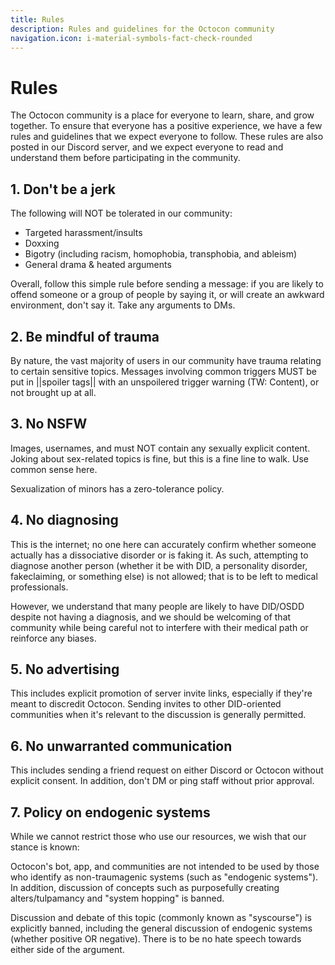 ```yaml
---
title: Rules
description: Rules and guidelines for the Octocon community
navigation.icon: i-material-symbols-fact-check-rounded
---
```


# Rules

The Octocon community is a place for everyone to learn, share, and grow together. To ensure that everyone has a
positive experience, we have a few rules and guidelines that we expect everyone to follow. These rules are also
posted in our Discord server, and we expect everyone to read and understand them before participating in the
community.

## 1. Don't be a jerk

The following will NOT be tolerated in our community:

- Targeted harassment/insults
- Doxxing
- Bigotry (including racism, homophobia, transphobia, and ableism)
- General drama & heated arguments

Overall, follow this simple rule before sending a message: if you are likely to offend someone or a group of people
by saying it, or will create an awkward environment, don't say it. Take any arguments to DMs.

## 2. Be mindful of trauma

By nature, the vast majority of users in our community have trauma relating to certain sensitive topics. Messages involving
common triggers MUST be put in ||spoiler tags|| with an unspoilered trigger warning (TW: Content), or not brought up at all.

## 3. No NSFW

Images, usernames, and must NOT contain any sexually explicit content. Joking about sex-related topics is fine, but this
is a fine line to walk. Use common sense here.

Sexualization of minors has a zero-tolerance policy.

## 4. No diagnosing

This is the internet; no one here can accurately confirm whether someone actually has a dissociative disorder or is
faking it. As such, attempting to diagnose another person (whether it be with DID, a personality disorder, fakeclaiming,
or something else) is not allowed; that is to be left to medical professionals.

However, we understand that many people are likely to have DID/OSDD despite not having a diagnosis, and we should be
welcoming of that community while being careful not to interfere with their medical path or reinforce any biases.

## 5. No advertising

This includes explicit promotion of server invite links, especially if they're meant to discredit Octocon.
Sending invites to other DID-oriented communities when it's relevant to the discussion is generally permitted.

## 6. No unwarranted communication

This includes sending a friend request on either Discord or Octocon without explicit consent. In addition, don't DM
or ping staff without prior approval.

## 7. Policy on endogenic systems

While we cannot restrict those who use our resources, we wish that our stance is known:

Octocon's bot, app, and communities are not intended to be used by those who identify as non-traumagenic systems
(such as "endogenic systems"). In addition, discussion of concepts such as purposefully creating alters/tulpamancy and
"system hopping" is banned.

Discussion and debate of this topic (commonly known as "syscourse") is explicitly banned, including the general
discussion of endogenic systems (whether positive OR negative). There is to be no hate speech towards either side of the
argument.
